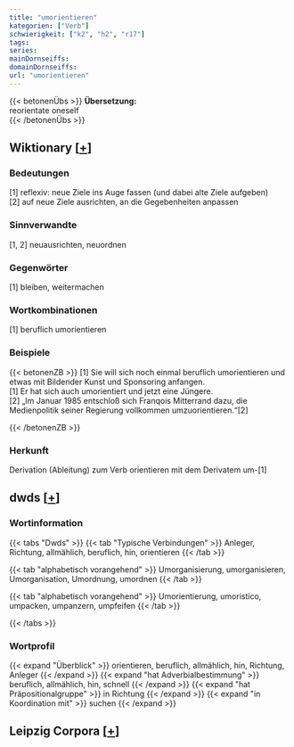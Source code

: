 ```yaml
---
title: "umorientieren"
kategorien: ["Verb"]
schwierigkeit: ["k2", "h2", "r17"]
tags:
series:
mainDornseiffs:
domainDornseiffs:
url: "umorientieren"
---
```


{{< betonenÜbs >}}
**Übersetzung:**  
reorientate oneself  
{{< /betonenÜbs >}}

## Wiktionary [[+](https://de.wiktionary.org/wiki/umorientieren)]

### Bedeutungen
[1] reflexiv: neue Ziele ins Auge fassen (und dabei alte Ziele aufgeben)  
[2] auf neue Ziele ausrichten, an die Gegebenheiten anpassen  

### Sinnverwandte
[1, 2] neuausrichten, neuordnen  

### Gegenwörter
[1] bleiben, weitermachen  

### Wortkombinationen
[1] beruflich umorientieren  

### Beispiele
{{< betonenZB >}}
[1] Sie will sich noch einmal beruflich umorientieren und etwas mit Bildender Kunst und Sponsoring anfangen.  
[1] Er hat sich auch umorientiert und jetzt eine Jüngere.  
[2] „Im Januar 1985 entschloß sich Franqois Mitterrand dazu, die Medienpolitik seiner Regierung vollkommen umzuorientieren.“[2]  

{{< /betonenZB >}}
### Herkunft
Derivation (Ableitung) zum Verb orientieren mit dem Derivatem um-[1]  



## dwds [[+](https://www.dwds.de/wb/umorientieren)]

### Wortinformation
{{< tabs "Dwds" >}}
{{< tab "Typische Verbindungen" >}}
Anleger, Richtung, allmählich, beruflich, hin, orientieren
{{< /tab >}}

{{< tab "alphabetisch vorangehend" >}}
Umorganisierung, umorganisieren, Umorganisation, Umordnung, umordnen
{{< /tab >}}

{{< tab "alphabetisch vorangehend" >}}
Umorientierung, umoristico, umpacken, umpanzern, umpfeifen
{{< /tab >}}

{{< /tabs >}}

### Wortprofil
{{< expand "Überblick" >}} orientieren, beruflich, allmählich, hin, Richtung, Anleger {{< /expand >}}
{{< expand "hat Adverbialbestimmung" >}} beruflich, allmählich, hin, schnell {{< /expand >}}
{{< expand "hat Präpositionalgruppe" >}} in Richtung {{< /expand >}}
{{< expand "in Koordination mit" >}} suchen {{< /expand >}}

## Leipzig Corpora [[+](https://corpora.uni-leipzig.de/en/res?word=umorientieren&corpusId=deu_newscrawl-public_2018)]

